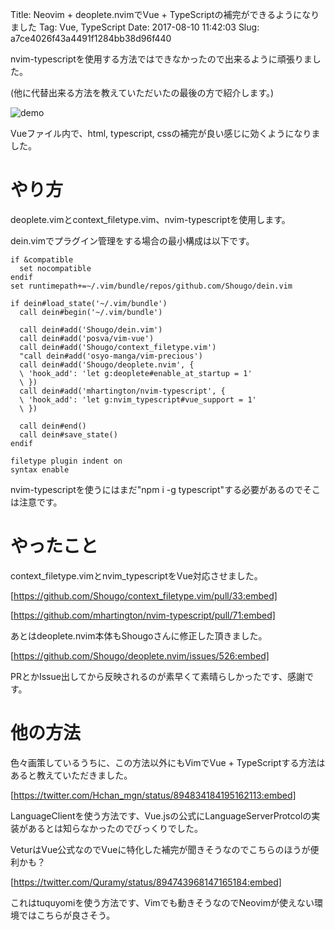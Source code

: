 Title: Neovim + deoplete.nvimでVue + TypeScriptの補完ができるようになりました
Tag: Vue, TypeScript
Date: 2017-08-10 11:42:03
Slug: a7ce4026f43a4491f1284bb38d96f440

nvim-typescriptを使用する方法ではできなかったので出来るように頑張りました。

(他に代替出来る方法を教えていただいたの最後の方で紹介します。)

![demo](https://user-images.githubusercontent.com/1256685/29148673-f6238c3a-7da9-11e7-84ee-f075adba0390.gif)

Vueファイル内で、html, typescript, cssの補完が良い感じに効くようになりました。

# やり方

deoplete.vimとcontext\_filetype.vim、nvim-typescriptを使用します。

dein.vimでプラグイン管理をする場合の最小構成は以下です。

```vim
if &compatible
  set nocompatible
endif
set runtimepath+=~/.vim/bundle/repos/github.com/Shougo/dein.vim

if dein#load_state('~/.vim/bundle')
  call dein#begin('~/.vim/bundle')

  call dein#add('Shougo/dein.vim')
  call dein#add('posva/vim-vue')
  call dein#add('Shougo/context_filetype.vim')
  "call dein#add('osyo-manga/vim-precious')
  call dein#add('Shougo/deoplete.nvim', {
  \ 'hook_add': 'let g:deoplete#enable_at_startup = 1'
  \ })
  call dein#add('mhartington/nvim-typescript', {
  \ 'hook_add': 'let g:nvim_typescript#vue_support = 1'
  \ })

  call dein#end()
  call dein#save_state()
endif

filetype plugin indent on
syntax enable
```

nvim-typescriptを使うにはまだ"npm i -g typescript"する必要があるのでそこは注意です。

# やったこと

context\_filetype.vimとnvim_typescriptをVue対応させました。

[https://github.com/Shougo/context_filetype.vim/pull/33:embed]

[https://github.com/mhartington/nvim-typescript/pull/71:embed]

あとはdeoplete.nvim本体もShougoさんに修正した頂きました。

[https://github.com/Shougo/deoplete.nvim/issues/526:embed]

PRとかIssue出してから反映されるのが素早くて素晴らしかったです、感謝です。

# 他の方法

色々画策しているうちに、この方法以外にもVimでVue + TypeScriptする方法はあると教えていただきました。

[https://twitter.com/Hchan_mgn/status/894834184195162113:embed]

LanguageClientを使う方法です、Vue.jsの公式にLanguageServerProtcolの実装があるとは知らなかったのでびっくりでした。

VeturはVue公式なのでVueに特化した補完が聞きそうなのでこちらのほうが便利かも？

[https://twitter.com/Quramy/status/894743968147165184:embed]

これはtuquyomiを使う方法です、Vimでも動きそうなのでNeovimが使えない環境ではこちらが良さそう。
